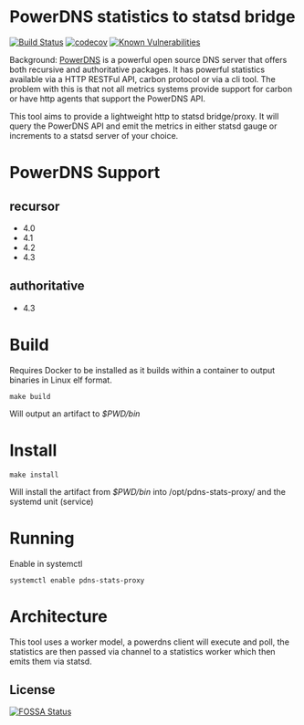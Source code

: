 # PowerDNS statistics to statsd bridge

[![Build Status](https://travis-ci.org/jimmystewpot/pdns-statsd-proxy.png?branch=master)](https://travis-ci.org/jimmystewpot/pdns-statsd-proxy) [![codecov](https://codecov.io/gh/jimmystewpot/pdns-statsd-proxy/branch/master/graph/badge.svg)](https://codecov.io/gh/jimmystewpot/pdns-statsd-proxy) [![Known Vulnerabilities](https://snyk.io/test/github/jimmystewpot/pdns-stats-proxy/badge.svg?targetFile=package.json)](https://snyk.io/test/github/jimmystewpot/pdns-stats-proxy?targetFile=package.json)

Background: [PowerDNS](https://www.powerdns.com/) is a powerful open source DNS server that offers both recursive and authoritative packages. It has powerful statistics available via a HTTP RESTFul API, carbon protocol or via a cli tool. The problem with this is that not all metrics systems provide support for carbon or have http agents that support the PowerDNS API.

This tool aims to provide a lightweight http to statsd bridge/proxy. It will query the PowerDNS API and emit the metrics in either statsd gauge or increments to a statsd server of your choice.

# PowerDNS Support

## recursor

* 4.0
* 4.1
* 4.2
* 4.3

## authoritative

* 4.3


# Build

Requires Docker to be installed as it builds within a container to output binaries in Linux elf format.

```make build```

Will output an artifact to *$PWD/bin* 

# Install

```make install```

Will install the artifact from *$PWD/bin* into /opt/pdns-stats-proxy/ and the systemd unit (service)

# Running

Enable in systemctl

```systemctl enable pdns-stats-proxy```


# Architecture

This tool uses a worker model, a powerdns client will execute and poll, the statistics are then passed via channel to a statistics worker which then emits them via statsd.

## License

[![FOSSA Status](https://app.fossa.com/api/projects/git%2Bgithub.com%2Fjimmystewpot%2Fpdns-statsd-proxy.svg?type=large)](https://app.fossa.com/projects/git%2Bgithub.com%2Fjimmystewpot%2Fpdns-statsd-proxy?ref=badge_large)